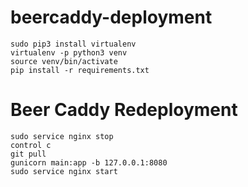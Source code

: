 # beercaddy-deployment

```
sudo pip3 install virtualenv
virtualenv -p python3 venv
source venv/bin/activate
pip install -r requirements.txt
```

# Beer Caddy Redeployment
```
sudo service nginx stop
control c
git pull
gunicorn main:app -b 127.0.0.1:8080
sudo service nginx start

```